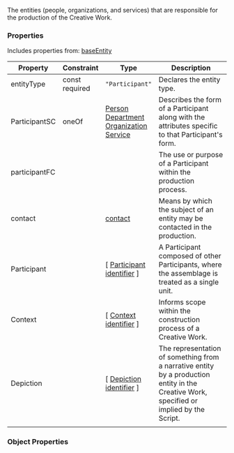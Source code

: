 The entities (people, organizations, and services) that are responsible for the production of the Creative Work.
### Properties
Includes properties from: [baseEntity](../core/baseEntity.md)

| Property      | Constraint        | Type                                                                                                                   | Description                                                                                                                              |
| ------------- | ----------------- | ---------------------------------------------------------------------------------------------------------------------- | ---------------------------------------------------------------------------------------------------------------------------------------- |
| entityType    | const<br>required | `"Participant"`                                                                                                        | Declares the entity type.                                                                                                                |
| ParticipantSC | oneOf             | [Person](./Person.md)<br>[Department](./Department.md)<br>[Organization](./Organization.md)<br>[Service](./Service.md) | Describes the form of a Participant along with the attributes specific to that Participant's form.                                       |
| participantFC |                   |                                                                                                                        | The use or purpose of a Participant within the production process.                                                                       |
| contact       |                   | [contact](../Utility/Utility.md#contact)                                                                               | Means by which the subject of an entity may be contacted in the production.                                                              |
| Participant   |                   | [ [Participant](../Participant/Participant.md)<br>[identifier](../Utility/Utility.md#identifier) ]                     | A Participant composed of other Participants, where the assemblage is treated as a single unit.                                          |
| Context       |                   | [ [Context](../MediaCreationContext/Context.md) <br>[identifier](../Utility/Utility.md#identifier) ]                   | Informs scope within the construction process of a Creative Work.                                                                        |
| Depiction     |                   | [ [Depiction](../MediaCreationContext/Depiction.md) <br>[identifier](../Utility/Utility.md#identifier) ]               | The representation of something from a narrative entity by a production entity in the Creative Work, specified or implied by the Script. |
|               |                   |                                                                                                                        |                                                                                                                                          |
### Object Properties

